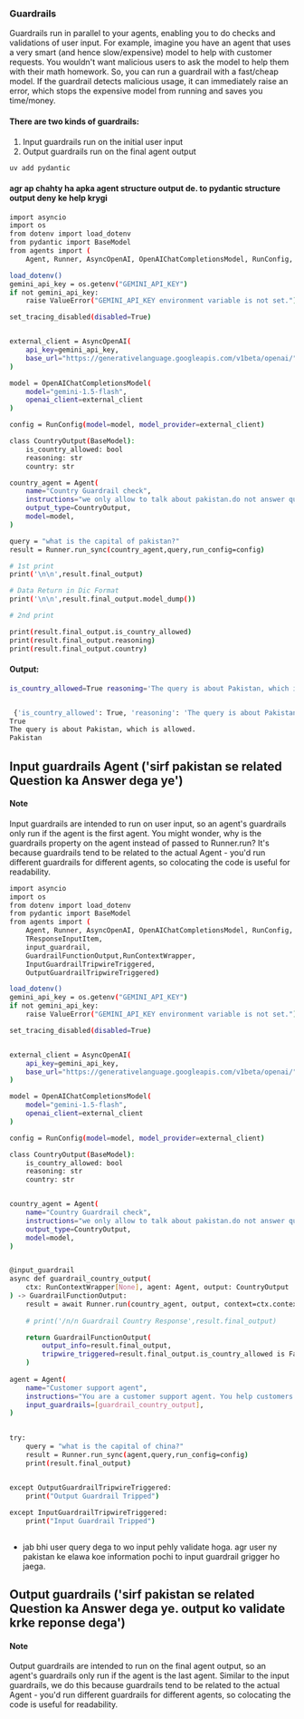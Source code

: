 

### Guardrails
Guardrails run in parallel to your agents, enabling you to do checks and validations of user input. For example, imagine you have an agent that uses a very smart (and hence slow/expensive) model to help with customer requests. You wouldn't want malicious users to ask the model to help them with their math homework. So, you can run a guardrail with a fast/cheap model. If the guardrail detects malicious usage, it can immediately raise an error, which stops the expensive model from running and saves you time/money.

#### There are two kinds of guardrails:
1. Input guardrails run on the initial user input
2. Output guardrails run on the final agent output


```bash
uv add pydantic
```

#### agr ap chahty ha apka agent structure output de. to pydantic structure output deny ke help krygi
```bash
import asyncio
import os
from dotenv import load_dotenv
from pydantic import BaseModel
from agents import (
    Agent, Runner, AsyncOpenAI, OpenAIChatCompletionsModel, RunConfig, set_tracing_disabled)

load_dotenv()
gemini_api_key = os.getenv("GEMINI_API_KEY")
if not gemini_api_key:
    raise ValueError("GEMINI_API_KEY environment variable is not set.")

set_tracing_disabled(disabled=True)


external_client = AsyncOpenAI(
    api_key=gemini_api_key,
    base_url="https://generativelanguage.googleapis.com/v1beta/openai/",
)

model = OpenAIChatCompletionsModel(
    model="gemini-1.5-flash",
    openai_client=external_client
)

config = RunConfig(model=model, model_provider=external_client)

class CountryOutput(BaseModel):
    is_country_allowed: bool
    reasoning: str
    country: str

country_agent = Agent(
    name="Country Guardrail check",
    instructions="we only allow to talk about pakistan.do not answer question about any other Country or aspect",
    output_type=CountryOutput,
    model=model,
)

query = "what is the capital of pakistan?"
result = Runner.run_sync(country_agent,query,run_config=config)

# 1st print
print('\n\n',result.final_output)

# Data Return in Dic Format 
print('\n\n',result.final_output.model_dump())

# 2nd print

print(result.final_output.is_country_allowed)
print(result.final_output.reasoning)
print(result.final_output.country)

```
#### Output:
```bash
is_country_allowed=True reasoning='The query is about Pakistan, which is allowed.' country='Pakistan'


 {'is_country_allowed': True, 'reasoning': 'The query is about Pakistan, which is allowed.', 'country': 'Pakistan'} 
True
The query is about Pakistan, which is allowed.
Pakistan
```


## Input guardrails Agent ('sirf pakistan se related Question ka Answer dega ye')

#### Note
Input guardrails are intended to run on user input, so an agent's guardrails only run if the agent is the first agent. You might wonder, why is the guardrails property on the agent instead of passed to Runner.run? It's because guardrails tend to be related to the actual Agent - you'd run different guardrails for different agents, so colocating the code is useful for readability.

```bash
import asyncio
import os
from dotenv import load_dotenv
from pydantic import BaseModel
from agents import (
    Agent, Runner, AsyncOpenAI, OpenAIChatCompletionsModel, RunConfig, set_tracing_disabled,
    TResponseInputItem,
    input_guardrail,
    GuardrailFunctionOutput,RunContextWrapper,
    InputGuardrailTripwireTriggered,
    OutputGuardrailTripwireTriggered)

load_dotenv()
gemini_api_key = os.getenv("GEMINI_API_KEY")
if not gemini_api_key:
    raise ValueError("GEMINI_API_KEY environment variable is not set.")

set_tracing_disabled(disabled=True)


external_client = AsyncOpenAI(
    api_key=gemini_api_key,
    base_url="https://generativelanguage.googleapis.com/v1beta/openai/",
)

model = OpenAIChatCompletionsModel(
    model="gemini-1.5-flash",
    openai_client=external_client
)

config = RunConfig(model=model, model_provider=external_client)

class CountryOutput(BaseModel):
    is_country_allowed: bool
    reasoning: str
    country: str


country_agent = Agent(
    name="Country Guardrail check",
    instructions="we only allow to talk about pakistan.do not answer question about any other Country or aspect",
    output_type=CountryOutput,
    model=model,
)


@input_guardrail
async def guardrail_country_output(
    ctx: RunContextWrapper[None], agent: Agent, output: CountryOutput
) -> GuardrailFunctionOutput:
    result = await Runner.run(country_agent, output, context=ctx.context,)
    
    # print('/n/n Guardrail Country Response',result.final_output)

    return GuardrailFunctionOutput(
        output_info=result.final_output,
        tripwire_triggered=result.final_output.is_country_allowed is False,
    )
 
agent = Agent(
    name="Customer support agent",
    instructions="You are a customer support agent. You help customers with their questions.",
    input_guardrails=[guardrail_country_output],
)
    

try:
    query = "what is the capital of china?"
    result = Runner.run_sync(agent,query,run_config=config)
    print(result.final_output)


except OutputGuardrailTripwireTriggered:
    print("Output Guardrail Tripped")    
    
except InputGuardrailTripwireTriggered:
    print("Input Guardrail Tripped")
    
```

* jab bhi user query dega to wo input pehly validate hoga. agr user ny pakistan ke elawa koe information pochi to input guardrail grigger 
ho jaega.


## Output guardrails ('sirf pakistan se related Question ka Answer dega ye. output ko validate krke reponse dega')

#### Note
Output guardrails are intended to run on the final agent output, so an agent's guardrails only run if the agent is the last agent. Similar to the input guardrails, we do this because guardrails tend to be related to the actual Agent - you'd run different guardrails for different agents, so colocating the code is useful for readability.

```bash

```

